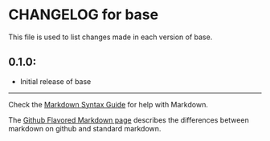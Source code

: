 # CHANGELOG for base

This file is used to list changes made in each version of base.

## 0.1.0:

* Initial release of base

- - -
Check the [Markdown Syntax Guide](http://daringfireball.net/projects/markdown/syntax) for help with Markdown.

The [Github Flavored Markdown page](http://github.github.com/github-flavored-markdown/) describes the differences between markdown on github and standard markdown.
